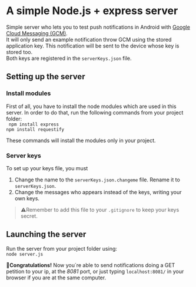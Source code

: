 # A simple Node.js + express server
Simple server who lets you to test push notifications in Android with [Google Cloud Messaging (GCM)](https://developers.google.com/cloud-messaging/ "Google Cloud Messaging").  
It will only send an example notification throw GCM using the stored application key. This notification will be sent to the device whose key is stored too.  
Both keys are registered in the `serverKeys.json` file. 

## Setting up the server
### Install modules
First of all, you have to install the node modules which are used in this server. In order to do that, run the following commands from your project folder:  
`` npm install express``  
`` npm install requestify  ``  

These commands will install the modules only in your project. 

### Server keys
To set up your keys file, you must
1. Change the name to the `serverKeys.json.changeme` file. Rename it to `serverKeys.json`.
2. Change the messages who appears instead of the keys, writing your own keys.  
>:warning:Remember to add this file to your `.gitignore` to keep your keys secret.

## Launching the server
Run the server from your project folder using:  
``node server.js``  

:tada:**Congratulations!** Now you´re able to send notifications doing a GET petition to your ip, at the *8081* port, or just typing ``localhost:8081/`` in your browser if you are at the same computer.